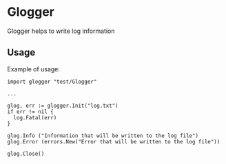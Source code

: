 # Glogger
Glogger helps to write log information

## Usage
Example of usage:
```
import glogger "test/Glogger"

...

glog, err := glogger.Init("log.txt") 
if err != nil { 
  log.Fatal(err)
}

glog.Info ("Information that will be written to the log file")
glog.Error (errors.New("Error that will be written to the log file"))
	
glog.Close()
```
